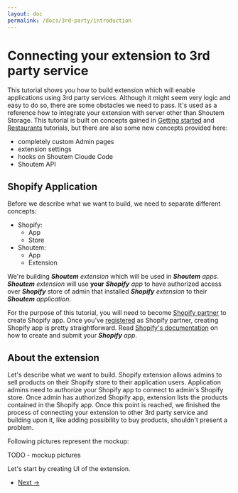 ```yaml
---
layout: doc
permalink: /docs/3rd-party/introduction
---
```


# Connecting your extension to 3rd party service

This tutorial shows you how to build extension which will enable applications using 3rd party services. Although it might seem very logic and easy to do so, there are some obstacles we need to pass. It's used as a reference how to integrate your extension with server other than Shoutem Storage. This tutorial is built on concepts gained in [Getting started](TODO) and [Restaurants](TODO) tutorials, but there are also some new concepts provided here:

- completely custom Admin pages
- extension settings
- hooks on Shoutem Cloude Code
- Shoutem API


## Shopify Application

Before we describe what we want to build, we need to separate different concepts: 

- Shopify:
  - App
  - Store
- Shoutem:
  - App
  - Extension

We're building ***Shoutem*** _extension_ which will be used in ***Shoutem*** _apps_. ***Shoutem*** _extension_ will use **your** ***Shopify*** _app_ to have authorized access over ***Shopify*** store of admin that installed ***Shopify*** _extension_ to their ***Shoutem*** _application_.

For the purpose of this tutorial, you will need to become [Shopify partner](TODO) to create Shopify app. Once you've [registered](TODO) as Shopify partner, creating Shopify app is pretty straightforward. Read [Shopify's documentation](https://docs.shopify.com/api/guides/introduction) on how to create and submit your ***Shopify*** _app_.

## About the extension

Let's describe what we want to build. Shopify extension allows admins to sell products on their Shopify store to their application users. Application admins need to authorize your Shopify app to connect to admin's Shopify store. Once admin has authorized Shopify app, extension lists the products contained in the Shopify app. Once this point is reached, we finished the process of connecting your extension to other 3rd party service and building upon it, like adding possibility to buy products, shouldn't present a problem.

Following pictures represent the mockup:

TODO - mockup pictures

Let's start by creating UI of the extension.

<nav>
  <ul class="pager">
    <li class="next">
      <a href="http://shoutem.github.io/docs/3rd-party/creating-ui">Next <span aria-hidden="true">&rarr;</span></a>
    </li>
  </ul>
</nav>